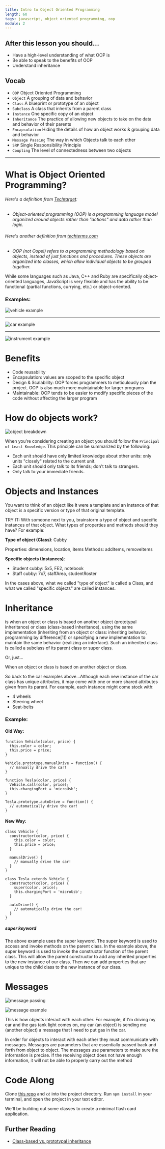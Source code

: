 ```yaml
---
title: Intro to Object Oriented Programming
length: 60
tags: javascript, object oriented programming, oop
module: 2
---
```


## After this lesson you should...
* Have a high-level understanding of what OOP is
* Be able to speak to the benefits of OOP
* Understand inheritance

## Vocab

- `OOP` Object Oriented Programming
- `Object` A grouping of data and behavior
- `Class` A blueprint or prototype of an object
- `Subclass` A class that inherits from a parent class
- `Instance` One specific copy of an object
- `Inheritance` The practice of allowing new objects to take on the data and behavior of their parents
- `Encapsulation` Hiding the details of how an object works & grouping data and behavior
- `Message Passing` The way in which Objects talk to each other
- `SRP` Single Responsibility Principle
- `Coupling` The level of connectedness between two objects

---

# What is Object Oriented Programming?

###### Here's a definition from [Techtarget](http://searchmicroservices.techtarget.com/definition/object-oriented-programming-OOP):

* _Object-oriented programming (OOP) is a programming language model organized around objects rather than "actions" and data rather than logic._

###### Here's another definition from [techterms.com](https://techterms.com/definition/oop)

* _OOP (not Oops!) refers to a programming methodology based on objects, instead of just functions and procedures. These objects are organized into classes, which allow individual objects to be grouped together._

While some languages such as Java, C++ and Ruby are specifically object-oriented languages, JavaScript is very flexible and has the ability to be functional (partial functions, currying, etc.) or object-oriented.

### Examples:

![vehicle example](https://upload.wikimedia.org/wikipedia/commons/thumb/6/62/CPT-OOP-objects_and_classes.svg/220px-CPT-OOP-objects_and_classes.svg.png)


---


![car example](https://upload.wikimedia.org/wikipedia/commons/thumb/9/98/CPT-OOP-objects_and_classes_-_attmeth.svg/300px-CPT-OOP-objects_and_classes_-_attmeth.svg.png)


---


![instrument example](https://koenig-media.raywenderlich.com/uploads/2017/05/ObjectOrientedProgramming-graph-2.png)


# Benefits

* Code reusability
* Encapsulation: values are scoped to the specific object
* Design & Scalability: OOP forces programmers to meticulously plan the project. OOP is also much more maintainable for larger programs
* Maintainable: OOP tends to be easier to modify specific pieces of the code without affecting the larger program

# How do objects work?


![object breakdown](http://www.teachitza.com/delphi/object.gif)

When you're considering creating an object you should follow the `Principal of Least Knowledge`. This principle can  be summarized by the following:

* Each unit should have only limited knowledge about other units: only units "closely" related to the current unit.
* Each unit should only talk to its friends; don't talk to strangers.
* Only talk to your immediate friends.

# Objects and Instances

You want to think of an object like it were a template and an instance of that object is a specific version or type of that original template.


TRY IT: With someone next to you, brainstorm a type of object and specific instances of that object. What types of properties and methods should they have? For example:

**Type of object (Class)**: Cubby

Properties: dimensions, location, items
Methods: addItems, removeItems

**Specific objects (Instances)**:

* Student cubby: 5x5, FE2, notebook
* Staff cubby: 7x7, staffArea, studentRoster

In the cases above, what we called "type of object" is called a Class, and what we called "specific objects" are called instances.

# Inheritance

is when an object or class is based on another object (prototypal inheritance) or class (class-based inheritance), using the same implementation (inheriting from an object or class: inheriting behavior, programming by difference[1]) or specifying a new implementation to maintain the same behavior (realizing an interface). Such an inherited class is called a subclass of its parent class or super class.

Or, just...

When an object or class is based on another object or class.

So back to the car examples above...Although each new instance of the car class has unique attributes, it may come with one or more shared attributes given from its parent. For example, each instance might come stock with:
* 4 wheels
* Steering wheel
* Seat-belts

### Example:

#### Old Way:

```
function Vehicle(color, price) {
  this.color = color;
  this.price = price;
}

Vehicle.prototype.manualDrive = function() {
  // manually drive the car!
}

function Tesla(color, price) {
  Vehicle.call(color, price);
  this.chargingPort = 'microUsb';
}

Tesla.prototype.autoDrive = function() {
  // automatically drive the car!
}
```

#### New Way:

```
class Vehicle {
  constructor(color, price) {
    this.color = color;
    this.price = price;
  }

  manualDrive() {
    // manually drive the car!
  }
}

class Tesla extends Vehicle {
  constructor(color, price) {
    super(color, price);
    this.chargingPort = 'microUsb';
  }

  autoDrive() {
    // automatically drive the car!
  }
}

```

##### super keyword
The above example uses the super keyword. The super keyword is used to access and invoke methods on the parent class. In the example above, the super keyword is used to invoke the constructor function of the parent class. This will allow the parent constructor to add any inherited properties to the new instance of our class. Then we can add properties that are unique to the child class to the new instance of our class.


# Messages


![message passing](https://www.defit.org/wp-content/uploads/2012/06/message-passing-320x266.jpg)


![message example](https://www3.ntu.edu.sg/home/ehchua/programming/java/images/OOP_Objects.png)


This is how objects interact with each other. For example, if I'm driving my car and the gas tank light comes on, my car (an object) is sending me (another object) a message that I need to put gas in the car.

In order for objects to interact with each other they must communicate with messages. Messages are parameters that are essentially passed back and forth from object to object. The messages use parameters to make sure the information is precise. If the receiving object does not have enough information, it will not be able to properly carry out the method

<!-- # SRP and Coupling

Objects have expectations. When creating objects, you should always strive to have them know as little as possible or basically follow the SRP ([Single Responsibility Principle](https://en.wikipedia.org/wiki/Single_responsibility_principle)). The more each object knows essentially the more dependencies that are added. That means that there is a higher likely hood that something will break.

Coupling refers to the level of connectedness between two objects. Objects will need to interact with one another and therefore can create dependencies. A good goal as a programmer is to make objects as independent as possible, meaning they can be tested as stand-alone units and don't have too many dependencies on other objects to perform their respective duties.

 -->
# Code Along

Clone [this repo](https://github.com/brittanystoroz/flash-cards-oop) and `cd` into the project directory. Run `npm install` in your terminal, and open the project in your text editor.

We'll be building out some classes to create a minimal flash card application.


## Further Reading

* [Class-based vs. prototypal inheritance](https://medium.com/javascript-scene/master-the-javascript-interview-what-s-the-difference-between-class-prototypal-inheritance-e4cd0a7562e9)